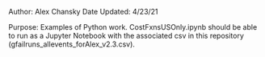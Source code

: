 Author: Alex Chansky
Date Updated: 4/23/21

Purpose: Examples of Python work. CostFxnsUSOnly.ipynb should be able to run as a Jupyter Notebook with the associated csv in this repository (gfailruns_allevents_forAlex_v2.3.csv).
